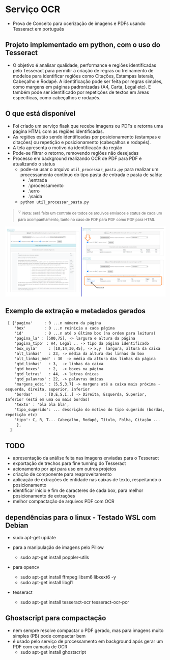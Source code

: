 # Serviço OCR
- Prova de Conceito para ocerização de imagens e PDFs usando Tesseract em português

## Projeto implementado em python, com o uso do Tesseract
- O objetivo é analisar qualidade, performance e regiões identificadas pelo Tesseract para permitir a criação de regras ou treinamento de modelos para identificar regiões como Citações, Estampas laterais, Cabeçalho e Rodapé. A identificação pode ser feita por regras simples, como margens em páginas padronizadas (A4, Carta, Legal etc). E também pode ser identificado por repetições de textos em áreas específicas, como cabeçalhos e rodapés.

## O que está disponível
- Foi criado um serviço flask que recebe imagens ou PDFs e retorna uma página HTML com as regiões identificadas.
- As regiões estão sendo identificadas por posicionamento (estampas e citações) ou repetição e posicionamento (cabeçalhos e rodapés).
- A tela apresenta o motivo da identificação da região
- Pode-se filtrar o retorno, removendo regiões não desejadas
- Processo em background realizando OCR de PDF para PDF e atualizando o status 
  - pode-se usar o arquivo `util_processar_pasta.py` para realizar um processamento contínuo do tipo pasta de entrada e pasta de saída:
    - .\entrada
    - .\processamento
    - .\erro
    - .\saida
  - `python util_processar_pasta.py` 
> 💡 <sub>Nota: será feito um controle de todos os arquivos enviados e status de cada um para acompanhamento, tanto no caso de PDF para PDF como PDF para HTML</sub>

![exemplo recorte tela serviço](./img/servico_ocr_3.png?raw=true "Exemplo recorte tela serviço - HTML e PDF")

## Exemplo de extração e metadados gerados
```
 [ {'pagina'     : 0 ...n número da página 
    'box'        : 0 ...n reinicia a cada página
    'id'         : 0 ...n até o último box (na ordem para leitura)
    'pagina_la' : [500,75], -> largura e altura da página
    'pagina_tipo' : A4, Legal .. -> tipo da página identificado
    'box_xyla'     : [10,14,30,45], -> x,y  largura, altura da caixa
    'alt_linhas'   : 23, -> média da altura das linhas do box
    'alt_linhas_med' : 30  -> média da altura das linhas da página
    'qtd_linhas'   : 3,  -> linhas da caixa
    'qtd_boxes'    : 2,  -> boxes na página
    'qtd_letras'   : 44, -> letras únicas
    'qtd_palavras' : 22, -> palavras únicas
    'margens_edsi' : [5,5,3,7] -> margens até a caixa mais próxima - esquerda, direita, superior, inferior
    'bordas'     : [D,E,S,I..] -> Direita, Esquerda, Superior, Inferior (está em uma ou mais bordas)
    'texto' : 'bla bla bla',
    'tipo_sugerido': ... descrição do motivo do tipo sugerido (bordas, repetição etc)
    'tipo': C, R, T... Cabeçalho, Rodapé, Título, Folha, Citação ...
     },
  ]
```

## TODO
- apresentação da análise feita nas imagens enviadas para o Tesseract
- exportação de trechos para fine tunning do Tesseract
- acionamento por api para uso em outros projetos
- criação de componente para reaproveitamento
- aplicação de extrações de entidade nas caixas de texto, respeitando o posicionamento
- identificar início e fim de caracteres de cada box, para melhor posicionamento de extrações
- melhor compactação de arquivos PDF com OCR

## dependências para o linux - Testado WSL com Debian
- sudo apt-get update

- para a manipulação de imagens pelo Pillow
  - sudo apt-get install poppler-utils 

- para opencv
  - sudo apt-get install ffmpeg libsm6 libxext6  -y  
  - sudo apt-get install libgl1

- tesseract
  - sudo apt-get install tesseract-ocr tesseract-ocr-por  

## Ghostscript para compactação
- nem sempre resolve compactar o PDF gerado, mas para imagens muito simples (PB) pode compactar bem
- é usado pelo serviço de processamento em background após gerar um PDF com camada de OCR
  - sudo apt-get install ghostscript
